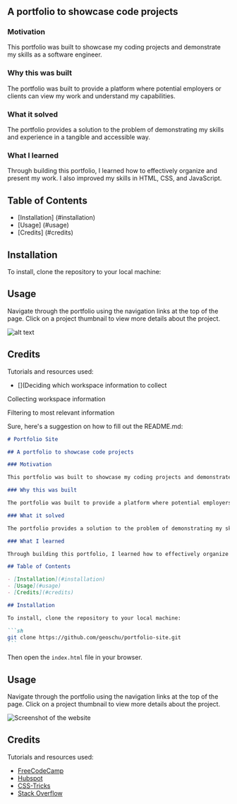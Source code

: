 # <portfolio-site>

## A portfolio to showcase code projects

### Motivation

This portfolio was built to showcase my coding projects and demonstrate my skills as a software engineer.

### Why this was built

The portfolio was built to provide a platform where potential employers or clients can view my work and understand my capabilities.

### What it solved

The portfolio provides a solution to the problem of demonstrating my skills and experience in a tangible and accessible way.

### What I learned

Through building this portfolio, I learned how to effectively organize and present my work. I also improved my skills in HTML, CSS, and JavaScript.

## Table of Contents

- [Installation] (#installation)
- [Usage] (#usage)
- [Credits] (#credits)

## Installation

To install, clone the repository to your local machine:

## Usage

Navigate through the portfolio using the navigation links at the top of the page. Click on a project thumbnail to view more details about the project.

![alt text](assets/images/screenshot_website.png)

## Credits

Tutorials and resources used:

- [](Deciding which workspace information to collect

Collecting workspace information

Filtering to most relevant information

Sure, here's a suggestion on how to fill out the README.md:

````markdown
# Portfolio Site

## A portfolio to showcase code projects

### Motivation

This portfolio was built to showcase my coding projects and demonstrate my skills as a software engineer.

### Why this was built

The portfolio was built to provide a platform where potential employers or clients can view my work and understand my capabilities.

### What it solved

The portfolio provides a solution to the problem of demonstrating my skills and experience in a tangible and accessible way.

### What I learned

Through building this portfolio, I learned how to effectively organize and present my work. I also improved my skills in HTML, CSS, and JavaScript.

## Table of Contents

- [Installation](#installation)
- [Usage](#usage)
- [Credits](#credits)

## Installation

To install, clone the repository to your local machine:

```sh
git clone https://github.com/geoschu/portfolio-site.git
```
````

Then open the `index.html` file in your browser.

## Usage

Navigate through the portfolio using the navigation links at the top of the page. Click on a project thumbnail to view more details about the project.

![Screenshot of the website](assets/images/screenshot_website.png)

## Credits

Tutorials and resources used:

- [FreeCodeCamp](https://www.freecodecamp.org/news/how-to-build-a-developer-portfolio-website/)
- [Hubspot](https://blog.hubspot.com/website/html-projects-personal-portfolio)
- [CSS-Tricks](https://css-tricks.com/)
- [Stack Overflow](https://stackoverflow.com/)
